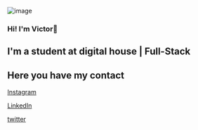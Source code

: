 ![image](https://user-images.githubusercontent.com/95665615/164949380-e040a2cc-8f26-4131-8567-2adbc50aeecb.png)


### Hi! I'm Victor👋
## I'm a student at digital house | Full-Stack

## Here you have my contact
[Instagram](https://www.instagram.com/victorroe819/)

[LinkedIn](https://www.linkedin.com/in/victorrangelromero/)

[twitter](https://twitter.com/VictorRomero819)

